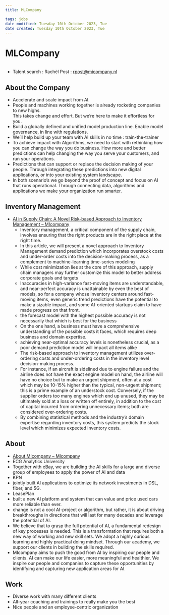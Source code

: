 ```yaml
---
title: MLCompany

tags: jobs
date modified: Tuesday 10th October 2023, Tue
date created: Tuesday 10th October 2023, Tue
---
```


# MLCompany
```toc
```
- Talent search : Rachèl Post : rpost@micompany.nl
## About the Company
- Accelerate and scale impact from AI.​
- People and machines working together is already rocketing companies to new highs.  
This takes change and effort. But we’re here to make it effortless for you.
- Build a globally defined and unified model production line. Enable model governance, in line with regulations.
- We’ll help build up your team with AI skills in no time : train-the-trainer
- To achieve impact with Algorithms, we need to start with rethinking how you can change the way you do business. How more and better predictions can help changing the way you serve your customers, and run your operations. ​
- Predictions that can support or replace the decision making of your people. Through integrating these predictions into new digital applications, or into your existing system landscape.​
- In both scenario’s we go beyond the proof of concept and focus on AI that runs operational. Through connecting data, algorithms and applications we make your organization run smarter.​

## Inventory Management
- [AI in Supply Chain: A Novel Risk-based Approach to Inventory Management – MIcompany](https://micompany.nl/inspiration/ai-in-supply-chain-a-novel-risk-based-approach-to-inventory-management/)
  - Inventory management, a critical component of the supply chain, involves ensuring that the right products are in the right place at the right time.
  - In this article, we will present a novel approach to Inventory Management demand prediction which incorporates overstock costs and under-order costs into the decision-making process, as a complement to machine-learning time-series modeling
  - While cost minimization lies at the core of this approach, supply chain managers may further customize this model to better address corporate goals and targets
  - Inaccuracies in high-variance fast-moving items are understandable, and near-perfect accuracy is unattainable by even the best of models, so for a company whose inventory centers around fast-moving items, even generic trend predictions have the potential to make a sizable impact, and some AI-oriented startups claim to have made progress on that front.
  - the forecast model with the highest possible accuracy is not necessarily that which is best for the business
  - On the one hand, a business must have a comprehensive understanding of the possible costs it faces, which requires deep business and domain expertise.
  - achieving near-optimal accuracy levels is nonetheless crucial, as a poor demand prediction model will impact all items alike
  - The risk-based approach to inventory management utilizes over-ordering costs and under-ordering costs in the inventory level decision-making process.
  - For instance, if an aircraft is sidelined due to engine failure and the airline does not have the exact engine model on hand, the airline will have no choice but to make an urgent shipment, often at a cost which may be 10-15% higher than the typical, non-urgent shipment; this is a prime example of an understock cost. Conversely, if the supplier orders too many engines which end up unused, they may be ultimately sold at a loss or written off entirely, in addition to the cost of capital incurred from ordering unnecessary items; both are considered over-ordering costs.
  - By combining statistical methods and the industry’s domain expertise regarding inventory costs, this system predicts the stock level which minimizes expected inventory costs.

## About
- [About MIcompany – MIcompany](https://micompany.nl/about-micompany/)
- ECG Analytics University
- Together with eBay, we are building the AI skills for a large and diverse group of employees to apply the power of AI and data
- KPN
- jointly built AI applications to optimize its network investments in DSL, fiber, and 5G.
- LeasePlan
- built a new AI platform and system that can value and price used cars more reliable than ever.
- change is not a cool AI-project or algorithm, but rather, it is about driving breakthroughs in directions that will last for many decades and leverage the potential of AI.
- We believe that to grasp the full potential of AI, a fundamental redesign of key processes is needed. This is a transformation that requires both a new way of working and new skill sets. We adopt a highly curious learning and highly practical doing mindset. Through our academy, we support our clients in building the skills required.
- MIcompany aims to push the good from AI by inspiring our people and clients. AI can make our life easier, more meaningful and healthier. We inspire our people and companies to capture these opportunities by identifying and capturing new application areas for AI.

## Work
- Diverse work with many different clients 
- All-year coaching and trainings to really make you the best 
- Nice people and an employee-centric organization
